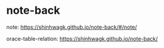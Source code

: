 # note-back
note:  https://shinhwagk.github.io/note-back/#/note/

orace-table-relation: https://shinhwagk.github.io/note-back/
